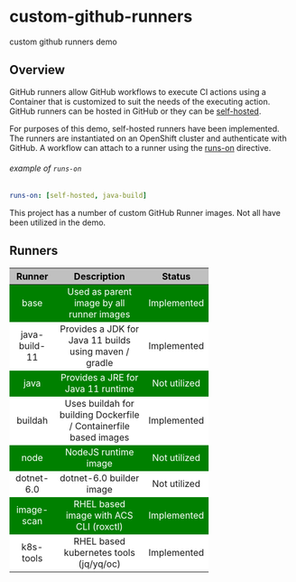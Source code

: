 # custom-github-runners
custom github runners demo


## Overview
GitHub runners allow GitHub workflows to execute CI actions using a Container that is customized to suit the needs of the executing action.  GitHub runners can be hosted in GitHub or they can be [self-hosted](https://docs.github.com/en/actions/hosting-your-own-runners/managing-self-hosted-runners/about-self-hosted-runners#usage-limits).

For purposes of this demo, self-hosted runners have been implemented.  The runners are instantiated on an OpenShift cluster and authenticate with GitHub.  A workflow can attach to a runner using the [runs-on](https://docs.github.com/en/actions/hosting-your-own-runners/managing-self-hosted-runners/using-self-hosted-runners-in-a-workflow) directive.

###### example of `runs-on`
```yaml
runs-on: [self-hosted, java-build]
```

This project has a number of custom GitHub Runner images.  Not all have been utilized in the demo.  

## Runners

<style>
    .heatMap {
        width: 70%;
        text-align: center;
    }
    .heatMap th {
        background: silver;
        color: black;
        word-wrap: break-word;
        text-align: center;
    }
    .heatMap tr:nth-child(1) { background: green; color: white; text-align: center;}
    .heatMap tr:nth-child(2) { background: white; text-align: center;}
    .heatMap tr:nth-child(3) { background: green; color: white; text-align: center;}
    .heatMap tr:nth-child(4) { background: white; text-align: center;}
    .heatMap tr:nth-child(5) { background: green; color: white; text-align: center;}
    .heatMap tr:nth-child(6) { background: white; text-align: center;}
    .heatMap tr:nth-child(7) { background: green; color: white; text-align: center;}
    .heatMap tr:nth-child(8) { background: white; text-align: center;}
</style>


<div class="heatMap">

| Runner | Description | Status |
| ----------- | ----------- | ------  |
| base | Used as parent image by all runner images | Implemented |
| java-build-11 | Provides a JDK for Java 11 builds using maven / gradle | Implemented |
| java | Provides a JRE for Java 11 runtime |  Not utilized |
| buildah | Uses buildah for building Dockerfile / Containerfile based images | Implemented |
| node | NodeJS runtime image | Not utilized |
| dotnet-6.0 | dotnet-6.0 builder image | Not utilized |
| image-scan | RHEL based image with ACS CLI (roxctl) | Implemented |
| k8s-tools | RHEL based kubernetes tools (jq/yq/oc) | Implemented |

</div>



